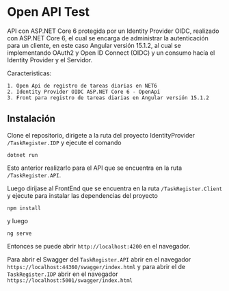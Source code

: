 # Open API Test

API con ASP.NET Core 6 protegida por un Identity Provider OIDC, realizado con ASP.NET Core 6, el cual se encarga de administrar la autenticación para un cliente, en este caso Angular versión 15.1.2, al cual se implementando OAuth2 y Open ID Connect (OIDC) y un consumo hacía el Identity Provider y el Servidor.

Caracteristicas:

    1. Open Api de registro de tareas diarias en NET6
    2. Identity Provider OIDC ASP.NET Core 6 - OpenApi 
    3. Front para registro de tareas diarias en Angular versión 15.1.2

## Instalación

Clone el repositorio, dirigete a la ruta del proyecto IdentityProvider `/TaskRegister.IDP` y ejecute el comando

```
dotnet run
```

Esto anterior realizarlo para el API que se encuentra en la ruta `/TaskRegister.API`. 

Luego dirijase al FrontEnd que se encuentra en la ruta `/TaskRegister.Client` y ejecute para instalar las dependencias del proyecto

```
npm install
```

y luego 

```
ng serve
```

Entonces se puede abrir `http://localhost:4200` en el navegador.

Para abrir el Swagger del `TaskRegister.API` abrir en el navegador `https://localhost:44360/swagger/index.html` y para abrir el de `TaskRegister.IDP` abrir en el navegador `https://localhost:5001/swagger/index.html`